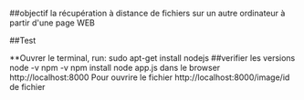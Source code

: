 ##objectif 
la récupération à distance de fichiers sur un autre ordinateur à partir d'une page WEB 

##Test 

**Ouvrer le terminal, run:
sudo apt-get install nodejs
##verifier les versions
node -v 
npm -v
npm install
node app.js
dans le browser
http://localhost:8000 
Pour ouvrire le fichier
http://localhost:8000/image/id de fichier


